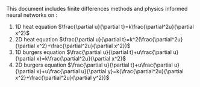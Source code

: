 This document includes finite differences methods and physics informed neural networks on :

1. 1D heat equation $\frac{\partial u}{\partial t}=k\frac{\partial^2u}{\partial x^2}$
2. 2D heat equation $\frac{\partial u}{\partial t}=k^2(\frac{\partial^2u}{\partial x^2}+\frac{\partial^2u}{\partial x^2})$
3. 1D burgers equation $\frac{\partial u}{\partial t}+u\frac{\partial u}{\partial x}=k\frac{\partial^2u}{\partial x^2}$
4. 2D burgers equation $\frac{\partial u}{\partial t}+u\frac{\partial u}{\partial x}+u\frac{\partial u}{\partial y}=k(\frac{\partial^2u}{\partial x^2}+\frac{\partial^2u}{\partial y^2})$
